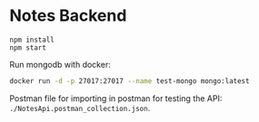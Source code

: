 # Notes Backend

```
npm install
npm start
```

Run mongodb with docker:
```bash
docker run -d -p 27017:27017 --name test-mongo mongo:latest
```

Postman file for importing in postman for testing the API: `./NotesApi.postman_collection.json`.
